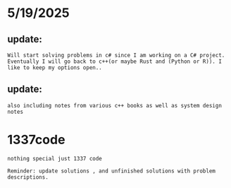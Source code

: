 # 5/19/2025
## update:
    Will start solving problems in c# since I am working on a C# project. Eventually I will go back to c++(or maybe Rust and (Python or R)). I like to keep my options open..

## update:
    also including notes from various c++ books as well as system design notes

# 1337code
    nothing special just 1337 code 

    Reminder: update solutions , and unfinished solutions with problem descriptions.


